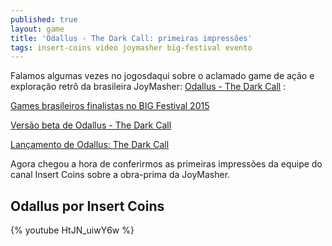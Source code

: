 ```yaml
---
published: true
layout: game
title: 'Odallus - The Dark Call: primeiras impressões'
tags: insert-coins video joymasher big-festival evento
---
```



Falamos algumas vezes no jogosdaqui sobre o aclamado game de ação e exploração retrô da brasileira JoyMasher: <a href="http://joymasher.com/odallus/" target="_blank">Odallus - The Dark Call</a>
:

<a href="{{ site.baseurl }}/2015/05/17/games-brasileiros-finalistas-no-big-festival-2015/">Games brasileiros finalistas no BIG Festival 2015</a>

<a href="{{ site.baseurl }}/2015/07/02/versao-beta-de-odallus-the-dark-call/">Versão beta de Odallus - The Dark Call</a>

<a href="{{ site.baseurl }}/2015/07/15/lancamento-de-odallus-the-dark-call/">Lançamento de Odallus: The Dark Call</a>





Agora chegou a hora de conferirmos as primeiras impressões da equipe do canal Insert Coins sobre a obra-prima da JoyMasher.

## Odallus por Insert Coins
{% youtube HtJN_uiwY6w %}

